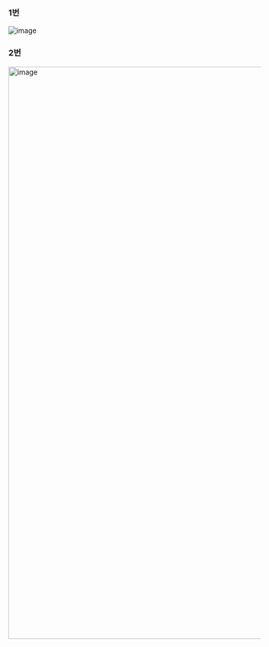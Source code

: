 ### 1번

![image](https://user-images.githubusercontent.com/53300830/203123466-bd9e1ff3-199f-4eae-b51c-26c3844f8f8d.png)

### 2번

<img width="1142" alt="image" src="https://user-images.githubusercontent.com/53300830/209041532-6a5fc3b2-4f36-42b0-a8ca-b01ca681d957.png">
